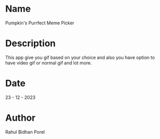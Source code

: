 # Name 
Pumpkin's Purrfect Meme Picker

# Description
This app give you gif based on your choice and also you have option to have video gif or normal gif and lot more. 

# Date 
23 - 12 - 2023

# Author
Rahul Bidhan Porel
